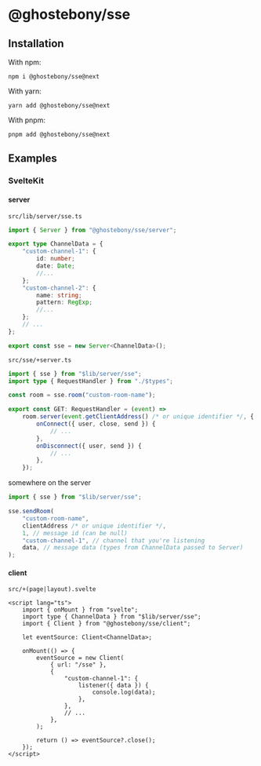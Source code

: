# @ghostebony/sse

## Installation

With npm:

```
npm i @ghostebony/sse@next
```

With yarn:

```
yarn add @ghostebony/sse@next
```

With pnpm:

```
pnpm add @ghostebony/sse@next
```

## Examples

### SvelteKit

#### server

`src/lib/server/sse.ts`

```ts
import { Server } from "@ghostebony/sse/server";

export type ChannelData = {
	"custom-channel-1": {
		id: number;
		date: Date;
		//...
	};
	"custom-channel-2": {
		name: string;
		pattern: RegExp;
		//...
	};
	// ...
};

export const sse = new Server<ChannelData>();
```

`src/sse/+server.ts`

```ts
import { sse } from "$lib/server/sse";
import type { RequestHandler } from "./$types";

const room = sse.room("custom-room-name");

export const GET: RequestHandler = (event) =>
	room.server(event.getClientAddress() /* or unique identifier */, {
		onConnect({ user, close, send }) {
			// ...
		},
		onDisconnect({ user, send }) {
			// ...
		},
	});
```

somewhere on the server

```ts
import { sse } from "$lib/server/sse";

sse.sendRoom(
	"custom-room-name",
	clientAddress /* or unique identifier */,
	1, // message id (can be null)
	"custom-channel-1", // channel that you're listening
	data, // message data (types from ChannelData passed to Server)
);
```

#### client

`src/+(page|layout).svelte`

```svelte
<script lang="ts">
    import { onMount } from "svelte";
    import type { ChannelData } from "$lib/server/sse";
    import { Client } from "@ghostebony/sse/client";

    let eventSource: Client<ChannelData>;

    onMount(() => {
        eventSource = new Client(
            { url: "/sse" },
            {
                "custom-channel-1": {
                    listener({ data }) {
                        console.log(data);
                    },
                },
                // ...
            },
        );

        return () => eventSource?.close();
    });
</script>
```
